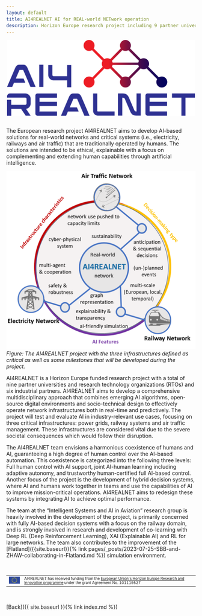 ```yaml
---
layout: default
title: AI4REALNET AI for REAL-world NETwork operation 
description: Horizon Europe research project including 9 partner universities
---
```


<img src='../../pictures/Ai4REALNET_Logo_Color.png' alt='Project Logo' width='500px' style='display: block; margin-left: auto; margin-right: auto;'>
<br>

The European research project AI4REALNET aims to develop AI-based solutions for real-world networks and critical systems  (i.e., electricity, railways and air traffic) 
that are traditionally operated by humans. The solutions are intended to be ethical, explainable with a focus on complementing and extending human capabilities through 
artificial intelligence. 

![Branching](./../../pictures/AI4REALNET.png)
_Figure: The AI4REALNET project with the three infrastructures defined as critical as well as some milestones that will be developed during the project._

AI4REALNET is a Horizon Europe funded research project with a total of nine partner universities and research technology organizations (RTOs) and six industrial partners. 
AI4REALNET aims to develop a comprehensive multidisciplinary approach that combines emerging AI algorithms, open-source digital environments and socio-technical design 
to effectively operate network infrastructures both in real-time and predictively. The project will test and evaluate AI in industry-relevant use cases, focusing on 
three critical infrastructures: power grids, railway systems and air traffic management. These infrastructures are considered vital due to the severe societal 
consequences which would follow their disruption.

The AI4REALNET team envisions a harmonious coexistence of humans and AI, guaranteeing a high degree of human control over the AI-based automation. This coexistence is 
categorized into the following three levels: Full human control with AI support, joint AI-human learning including adaptive autonomy, and trustworthy human-certified 
full AI-based control. Another focus of the project is the development of hybrid decision systems, where AI and humans work together in teams and use the capabilities 
of AI to improve mission-critical operations. AI4REALNET aims to redesign these systems by integrating AI to achieve optimal performance.

The team at the “Intelligent Systems and AI in Aviation” research group is heavily involved in the development of the project, is primarily concerned with 
fully AI-based decision systems with a focus on the railway domain, and is strongly involved in research and development of co-learning with Deep RL (Deep 
Reinforcement Learning), XAI (Explainable AI) and RL for large networks. The team also contributes to the improvement of the [Flatland]({{site.baseurl}}{% link pages/_posts/2023-07-25-SBB-and-ZHAW-collaborating-in-Flatland.md %}) simulation environment.

<br>

<table>
  <tr>
    <td>
      <img src='../../pictures/EU.png' width='50px' alt='European Union Flag'>
    </td>
    <td style="font-size: 0.7em;">
      AI4REALNET has received funding from the <a href="https://research-and-innovation.ec.europa.eu/funding/funding-opportunities/funding-programmes-and-open-calls/horizon-europe_en">European Union's Horizon Europe Research and Innovation programme</a> under the grant Agreement No. 101119527
    </td>
  </tr>
</table>

<br>

[Back]({{ site.baseurl }}{% link index.md %})
